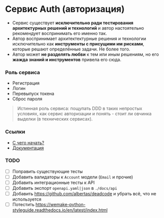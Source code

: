 # Сервис Auth (авторизация)

- Сервис существует **исключительно ради тестирования архитектурных решений и технологий** и автор
настоятельно рекомендует воспринимать его именно так.
- Автор воспринимает архитектектурные решения и технологии исключительно как **инструменты
с присущими им рисками**, которые решают определённые задачи. Не более того.
- Автор может **не разделять любви** к тем или иным решениям, но его **жажда знаний и инструментов** привела его сюда.


### Роль сервиса

- Регистрация
- Логин
- Перевыпуск токена
- Сброс пароля

> Истинная роль сервиса: пощупать DDD в таких непростых условиях, как сервис авторизации и понять - стоит
ли овчинка выделки (в технических сервисах).

### Ссылки

- [С чего начать?](./docs/gettings-started.md)
- [Документация](./docs/index.md)


### TODO

- [ ] Поправить существующие тесты
- [ ] Добавить валидаторы к `Account` модели (`Email` и прочие)
- [ ] Добавить интеграционные тесты к API
- [ ] Добавить экспорт `openapi.yaml|json` в `./docs/api`
- [ ] Добавить https://github.com/albertas/deadcode и убрать всё, что не используется
- [ ] Потестить https://wemake-python-styleguide.readthedocs.io/en/latest/index.html
